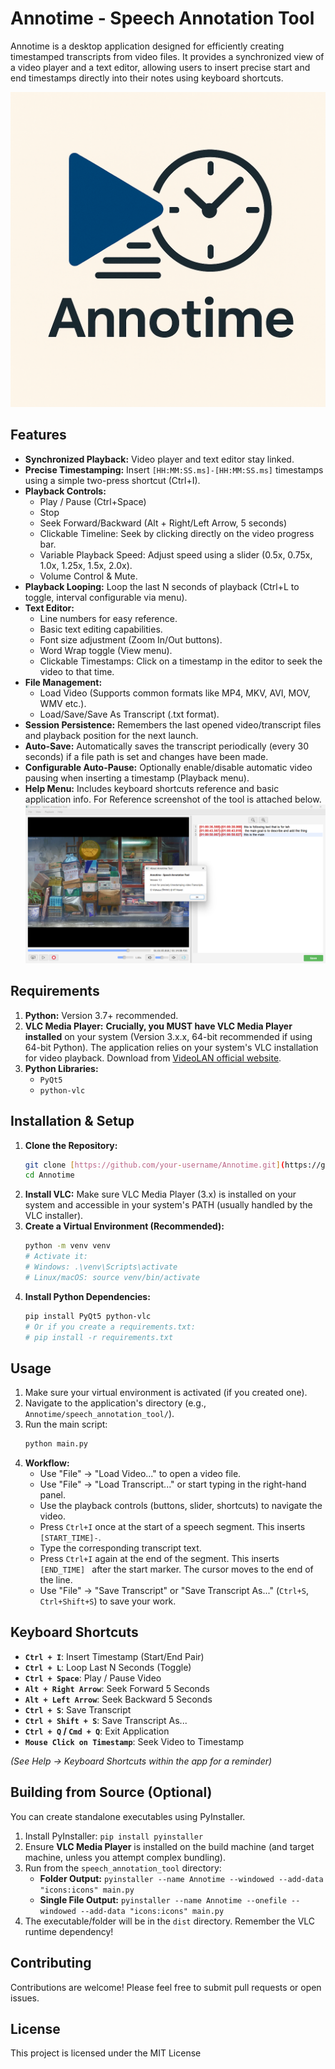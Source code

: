 # Annotime - Speech Annotation Tool

Annotime is a desktop application designed for efficiently creating timestamped transcripts from video files. It provides a synchronized view of a video player and a text editor, allowing users to insert precise start and end timestamps directly into their notes using keyboard shortcuts.

![Annotime Logo](annotime_logo.png)
## Features

* **Synchronized Playback:** Video player and text editor stay linked.
* **Precise Timestamping:** Insert `[HH:MM:SS.ms]-[HH:MM:SS.ms]` timestamps using a simple two-press shortcut (Ctrl+I).
* **Playback Controls:**
    * Play / Pause (Ctrl+Space)
    * Stop
    * Seek Forward/Backward (Alt + Right/Left Arrow, 5 seconds)
    * Clickable Timeline: Seek by clicking directly on the video progress bar.
    * Variable Playback Speed: Adjust speed using a slider (0.5x, 0.75x, 1.0x, 1.25x, 1.5x, 2.0x).
    * Volume Control & Mute.
* **Playback Looping:** Loop the last N seconds of playback (Ctrl+L to toggle, interval configurable via menu).
* **Text Editor:**
    * Line numbers for easy reference.
    * Basic text editing capabilities.
    * Font size adjustment (Zoom In/Out buttons).
    * Word Wrap toggle (View menu).
    * Clickable Timestamps: Click on a timestamp in the editor to seek the video to that time.
* **File Management:**
    * Load Video (Supports common formats like MP4, MKV, AVI, MOV, WMV etc.).
    * Load/Save/Save As Transcript (.txt format).
* **Session Persistence:** Remembers the last opened video/transcript files and playback position for the next launch.
* **Auto-Save:** Automatically saves the transcript periodically (every 30 seconds) if a file path is set and changes have been made.
* **Configurable Auto-Pause:** Optionally enable/disable automatic video pausing when inserting a timestamp (Playback menu).
* **Help Menu:** Includes keyboard shortcuts reference and basic application info.
For Reference screenshot of the tool is attached below.
![Screenshot of the tool](screenshot.png)
## Requirements

1.  **Python:** Version 3.7+ recommended.
2.  **VLC Media Player:** **Crucially, you MUST have VLC Media Player installed** on your system (Version 3.x.x, 64-bit recommended if using 64-bit Python). The application relies on your system's VLC installation for video playback. Download from [VideoLAN official website](https://www.videolan.org/vlc/).
3.  **Python Libraries:**
    * `PyQt5`
    * `python-vlc`

## Installation & Setup

1.  **Clone the Repository:**
    ```bash
    git clone [https://github.com/your-username/Annotime.git](https://github.com/your-username/Annotime.git) # Replace with your repo URL
    cd Annotime
    ```
2.  **Install VLC:** Make sure VLC Media Player (3.x) is installed on your system and accessible in your system's PATH (usually handled by the VLC installer).
3.  **Create a Virtual Environment (Recommended):**
    ```bash
    python -m venv venv
    # Activate it:
    # Windows: .\venv\Scripts\activate
    # Linux/macOS: source venv/bin/activate
    ```
4.  **Install Python Dependencies:**
    ```bash
    pip install PyQt5 python-vlc
    # Or if you create a requirements.txt:
    # pip install -r requirements.txt
    ```

## Usage

1.  Make sure your virtual environment is activated (if you created one).
2.  Navigate to the application's directory (e.g., `Annotime/speech_annotation_tool/`).
3.  Run the main script:
    ```bash
    python main.py
    ```
4.  **Workflow:**
    * Use "File" -> "Load Video..." to open a video file.
    * Use "File" -> "Load Transcript..." or start typing in the right-hand panel.
    * Use the playback controls (buttons, slider, shortcuts) to navigate the video.
    * Press `Ctrl+I` once at the start of a speech segment. This inserts `[START_TIME]-`.
    * Type the corresponding transcript text.
    * Press `Ctrl+I` again at the end of the segment. This inserts `[END_TIME] ` after the start marker. The cursor moves to the end of the line.
    * Use "File" -> "Save Transcript" or "Save Transcript As..." (`Ctrl+S`, `Ctrl+Shift+S`) to save your work.

## Keyboard Shortcuts

* **`Ctrl + I`**: Insert Timestamp (Start/End Pair)
* **`Ctrl + L`**: Loop Last N Seconds (Toggle)
* **`Ctrl + Space`**: Play / Pause Video
* **`Alt + Right Arrow`**: Seek Forward 5 Seconds
* **`Alt + Left Arrow`**: Seek Backward 5 Seconds
* **`Ctrl + S`**: Save Transcript
* **`Ctrl + Shift + S`**: Save Transcript As...
* **`Ctrl + Q` / `Cmd + Q`**: Exit Application
* **`Mouse Click on Timestamp`**: Seek Video to Timestamp

*(See Help -> Keyboard Shortcuts within the app for a reminder)*

## Building from Source (Optional)

You can create standalone executables using PyInstaller.

1.  Install PyInstaller: `pip install pyinstaller`
2.  Ensure **VLC Media Player** is installed on the build machine (and target machine, unless you attempt complex bundling).
3.  Run from the `speech_annotation_tool` directory:
    * **Folder Output:** `pyinstaller --name Annotime --windowed --add-data "icons:icons" main.py`
    * **Single File Output:** `pyinstaller --name Annotime --onefile --windowed --add-data "icons:icons" main.py`
4.  The executable/folder will be in the `dist` directory. Remember the VLC runtime dependency!

## Contributing

Contributions are welcome! Please feel free to submit pull requests or open issues. 

## License


This project is licensed under the MIT License